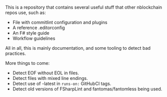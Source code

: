 This is a repository that contains several useful stuff that
other nblockchain repos use, such as:

- File with commitlint configuration and plugins
- A reference .editorconfig
- An F# style guide
- Workflow guidelines

All in all, this is mainly documentation, and some tooling to
detect bad practices.

More things to come:
- Detect EOF without EOL in files.
- Detect files with mixed line endings.
- Detect use of -latest in `runs-on:` GitHubCI tags.
- Detect old versions of FSharpLint and fantomas/fantomless
being used.

